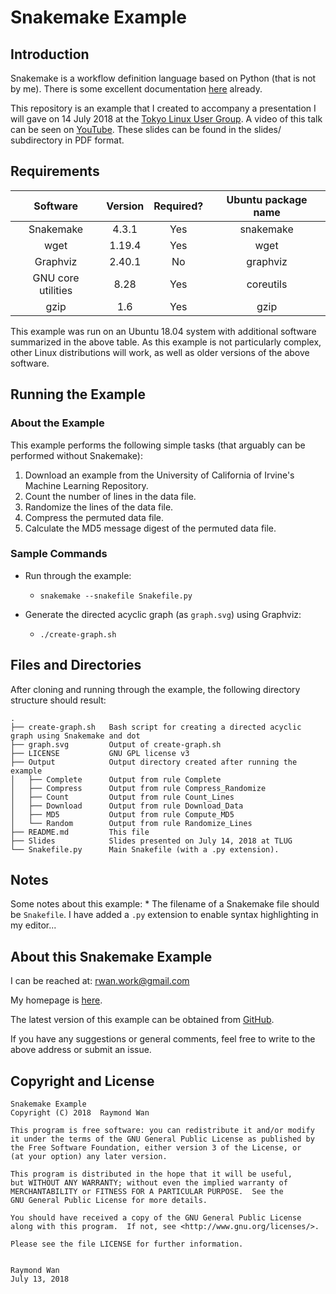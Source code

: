 Snakemake Example
=================

Introduction
------------

Snakemake is a workflow definition language based on Python (that is not by me).  There is some excellent documentation [here](https://snakemake.readthedocs.io/en/stable/) already.

This repository is an example that I created to accompany a presentation I will gave on 14 July 2018 at the [Tokyo Linux User Group](https://tlug.jp/).  A video of this talk can be seen on [YouTube](https://www.youtube.com/watch?v=Vq_v_C6HE84).  These slides can be found in the slides/ subdirectory in PDF format.


Requirements
------------


|Software           |Version   |Required?  |Ubuntu package name   |
|:-----------------:|:--------:|:---------:|:--------------------:|
|Snakemake          | 4.3.1    | Yes       |snakemake             |
|wget               | 1.19.4   | Yes       |wget                  |
|Graphviz           | 2.40.1   | No        |graphviz              |
|GNU core utilities | 8.28     | Yes       |coreutils             | 
|gzip               | 1.6      | Yes       |gzip                  |

This example was run on an Ubuntu 18.04 system with additional software 
summarized in the above table.  As this example is not particularly 
complex, other Linux distributions will work, as well as older versions
of the above software.


Running the Example
-------------------

### About the Example

This example performs the following simple tasks (that arguably can be performed
without Snakemake):

1.  Download an example from the University of California of Irvine's Machine Learning Repository.
2.  Count the number of lines in the data file.
3.  Randomize the lines of the data file.
4.  Compress the permuted data file.
5.  Calculate the MD5 message digest of the permuted data file.

### Sample Commands

  * Run through the example:
    * `snakemake --snakefile Snakefile.py`

  * Generate the directed acyclic graph (as `graph.svg`) using Graphviz:
    * `./create-graph.sh`


Files and Directories
---------------------

After cloning and running through the example, the following directory structure should result:

    .
    ├── create-graph.sh   Bash script for creating a directed acyclic graph using Snakemake and dot
    ├── graph.svg         Output of create-graph.sh 
    ├── LICENSE           GNU GPL license v3
    ├── Output            Output directory created after running the example
    │   ├── Complete      Output from rule Complete
    │   ├── Compress      Output from rule Compress_Randomize
    │   ├── Count         Output from rule Count_Lines
    │   ├── Download      Output from rule Download_Data
    │   ├── MD5           Output from rule Compute_MD5
    │   └── Random        Output from rule Randomize_Lines
    ├── README.md         This file
    ├── Slides            Slides presented on July 14, 2018 at TLUG
    └── Snakefile.py      Main Snakefile (with a .py extension).


Notes
-----

Some notes about this example:
    * The filename of a Snakemake file should be `Snakefile`.  I have added a `.py`
      extension to enable syntax highlighting in my editor...


About this Snakemake Example
----------------------------

I can be reached at:  rwan.work@gmail.com 

My homepage is [here](http://www.rwanwork.info/).

The latest version of this example can be obtained from [GitHub](https://github.com/rwanwork/Snakemake-Example).

If you have any suggestions or general comments, feel free to write to the above address or submit an issue.


Copyright and License
---------------------

    Snakemake Example
    Copyright (C) 2018  Raymond Wan

    This program is free software: you can redistribute it and/or modify
    it under the terms of the GNU General Public License as published by
    the Free Software Foundation, either version 3 of the License, or
    (at your option) any later version.

    This program is distributed in the hope that it will be useful,
    but WITHOUT ANY WARRANTY; without even the implied warranty of
    MERCHANTABILITY or FITNESS FOR A PARTICULAR PURPOSE.  See the
    GNU General Public License for more details.

    You should have received a copy of the GNU General Public License
    along with this program.  If not, see <http://www.gnu.org/licenses/>.
     
    Please see the file LICENSE for further information.


    Raymond Wan
    July 13, 2018

